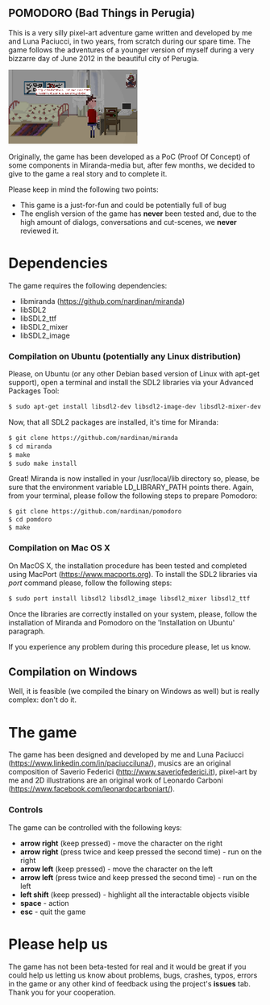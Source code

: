 POMODORO (Bad Things in Perugia)
-------------------------
This is a very silly pixel-art adventure game written and developed by me and Luna Paciucci, in two years, from scratch during our spare time. The game follows the adventures of a younger version of myself during a very bizzarre day of June 2012 in the beautiful city of Perugia.

![alt text](demo_intro.gif)

Originally, the game has been developed as a PoC (Proof Of Concept) of some components in Miranda-media but, after few months, we decided to give to the game a real story and to complete it.

Please keep in mind the following two points:
 * This game is a just-for-fun and could be potentially full of bug
 * The english version of the game has **never** been tested and, due to the high amount of dialogs, conversations and cut-scenes, we **never** reviewed it.

# Dependencies
The game requires the following dependencies:
 * libmiranda (https://github.com/nardinan/miranda)
 * libSDL2
 * libSDL2_ttf
 * libSDL2_mixer
 * libSDL2_image

### Compilation on Ubuntu (potentially any Linux distribution)

Please, on Ubuntu (or any other Debian based version of Linux with apt-get support), open a terminal and install the SDL2 libraries via your Advanced Packages Tool:
```bash
$ sudo apt-get install libsdl2-dev libsdl2-image-dev libsdl2-mixer-dev libsdl2-ttf-dev
```
Now, that all SDL2 packages are installed, it's time for Miranda:
```bash
$ git clone https://github.com/nardinan/miranda
$ cd miranda
$ make
$ sudo make install
```
Great! Miranda is now installed in your /usr/local/lib directory so, please, be sure that the environment variable LD_LIBRARY_PATH points there. Again, from your terminal, please follow the following steps to prepare Pomodoro:
```
$ git clone https://github.com/nardinan/pomodoro
$ cd pomdoro
$ make
```

### Compilation on Mac OS X

On MacOS X, the installation procedure has been tested and completed using MacPort (https://www.macports.org). To install the SDL2 libraries via *port* command please, follow the following steps:
```bash
$ sudo port install libsdl2 libsdl2_image libsdl2_mixer libsdl2_ttf
```
Once the libraries are correctly installed on your system, please, follow the installation of Miranda and Pomodoro on the 'Installation on Ubuntu' paragraph.

If you experience any problem during this procedure please, let us know.

## Compilation on Windows

Well, it is feasible (we compiled the binary on Windows as well) but is really complex: don't do it.

# The game

The game has been designed and developed by me and Luna Paciucci (https://www.linkedin.com/in/paciucciluna/), musics are an original composition of Saverio Federici (http://www.saveriofederici.it), pixel-art by me and 2D illustrations are an original work of Leonardo Carboni (https://www.facebook.com/leonardocarboniart/).
### Controls
The game can be controlled with the following keys:
* **arrow right** (keep pressed) - move the character on the right
* **arrow right** (press twice and keep pressed the second time) - run on the right
* **arrow left** (keep pressed) - move the character on the left
* **arrow left** (press twice and keep pressed the second time) - run on the left
* **left shift** (keep pressed) - highlight all the interactable objects visible
* **space** - action
* **esc** - quit the game

# Please help us

The game has not been beta-tested for real and it would be great if you could help us letting us know about problems, bugs, crashes, typos, errors in the game or any other kind of feedback using the project's **issues** tab.
Thank you for your cooperation.


